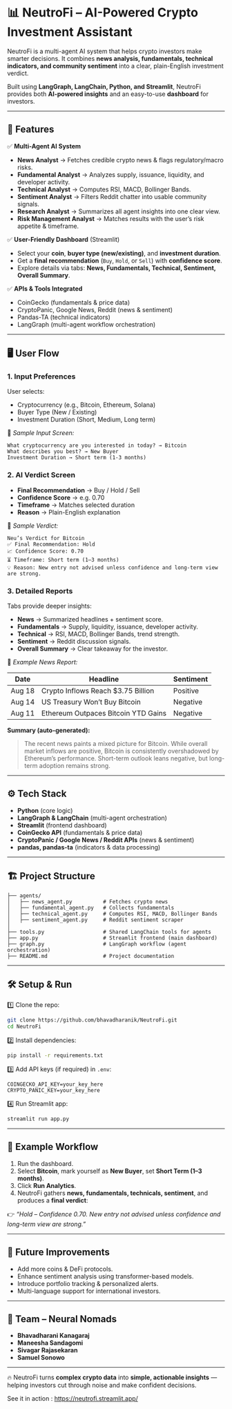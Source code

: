 # 📊 NeutroFi – AI-Powered Crypto Investment Assistant

NeutroFi is a multi-agent AI system that helps crypto investors make smarter decisions.
It combines **news analysis, fundamentals, technical indicators, and community sentiment** into a clear, plain-English investment verdict.

Built using **LangGraph, LangChain, Python, and Streamlit**, NeutroFi provides both **AI-powered insights** and an easy-to-use **dashboard** for investors.

---

## 🚀 Features

✅ **Multi-Agent AI System**

* **News Analyst** → Fetches credible crypto news & flags regulatory/macro risks.
* **Fundamental Analyst** → Analyzes supply, issuance, liquidity, and developer activity.
* **Technical Analyst** → Computes RSI, MACD, Bollinger Bands.
* **Sentiment Analyst** → Filters Reddit chatter into usable community signals.
* **Research Analyst** → Summarizes all agent insights into one clear view.
* **Risk Management Analyst** → Matches results with the user’s risk appetite & timeframe.

✅ **User-Friendly Dashboard** (Streamlit)

* Select your **coin**, **buyer type (new/existing)**, and **investment duration**.
* Get a **final recommendation** (`Buy`, `Hold`, or `Sell`) with **confidence score**.
* Explore details via tabs: **News, Fundamentals, Technical, Sentiment, Overall Summary**.

✅ **APIs & Tools Integrated**

* CoinGecko (fundamentals & price data)
* CryptoPanic, Google News, Reddit (news & sentiment)
* Pandas-TA (technical indicators)
* LangGraph (multi-agent workflow orchestration)

---

## 🖥️ User Flow

### 1. Input Preferences

User selects:

* Cryptocurrency (e.g., Bitcoin, Ethereum, Solana)
* Buyer Type (New / Existing)
* Investment Duration (Short, Medium, Long term)

📸 *Sample Input Screen:*

```
What cryptocurrency are you interested in today? → Bitcoin  
What describes you best? → New Buyer  
Investment Duration → Short term (1-3 months)  
```

### 2. AI Verdict Screen

* **Final Recommendation** → Buy / Hold / Sell
* **Confidence Score** → e.g. 0.70
* **Timeframe** → Matches selected duration
* **Reason** → Plain-English explanation

📸 *Sample Verdict:*

```
Neu’s Verdict for Bitcoin
✅ Final Recommendation: Hold
📈 Confidence Score: 0.70
⏳ Timeframe: Short term (1–3 months)
💡 Reason: New entry not advised unless confidence and long-term view are strong.
```

### 3. Detailed Reports

Tabs provide deeper insights:

* **News** → Summarized headlines + sentiment score.
* **Fundamentals** → Supply, liquidity, issuance, developer activity.
* **Technical** → RSI, MACD, Bollinger Bands, trend strength.
* **Sentiment** → Reddit discussion signals.
* **Overall Summary** → Clear takeaway for the investor.

📸 *Example News Report:*

| Date   | Headline                            | Sentiment |
| ------ | ----------------------------------- | --------- |
| Aug 18 | Crypto Inflows Reach \$3.75 Billion | Positive  |
| Aug 14 | US Treasury Won’t Buy Bitcoin       | Negative  |
| Aug 11 | Ethereum Outpaces Bitcoin YTD Gains | Negative  |

**Summary (auto-generated):**

> The recent news paints a mixed picture for Bitcoin. While overall market inflows are positive, Bitcoin is consistently overshadowed by Ethereum’s performance. Short-term outlook leans negative, but long-term adoption remains strong.

---

## ⚙️ Tech Stack

* **Python** (core logic)
* **LangGraph & LangChain** (multi-agent orchestration)
* **Streamlit** (frontend dashboard)
* **CoinGecko API** (fundamentals & price data)
* **CryptoPanic / Google News / Reddit APIs** (news & sentiment)
* **pandas, pandas-ta** (indicators & data processing)

---

## 🏗️ Project Structure

```
├── agents/  
│   ├── news_agent.py          # Fetches crypto news  
│   ├── fundamental_agent.py   # Collects fundamentals  
│   ├── technical_agent.py     # Computes RSI, MACD, Bollinger Bands  
│   ├── sentiment_agent.py     # Reddit sentiment scraper  
│
├── tools.py                   # Shared LangChain tools for agents  
├── app.py                     # Streamlit frontend (main dashboard)  
├── graph.py                   # LangGraph workflow (agent orchestration)  
├── README.md                  # Project documentation  
```

---

## 🛠️ Setup & Run

1️⃣ Clone the repo:

```bash
git clone https://github.com/bhavadharanik/NeutroFi.git
cd NeutroFi
```

2️⃣ Install dependencies:

```bash
pip install -r requirements.txt
```

3️⃣ Add API keys (if required) in `.env`:

```
COINGECKO_API_KEY=your_key_here
CRYPTO_PANIC_KEY=your_key_here
```

4️⃣ Run Streamlit app:

```bash
streamlit run app.py
```

---

## 🎯 Example Workflow

1. Run the dashboard.
2. Select **Bitcoin**, mark yourself as **New Buyer**, set **Short Term (1–3 months)**.
3. Click **Run Analytics**.
4. NeutroFi gathers **news, fundamentals, technicals, sentiment**, and produces a **final verdict**:

👉 *“Hold – Confidence 0.70. New entry not advised unless confidence and long-term view are strong.”*

---

## 📌 Future Improvements

* Add more coins & DeFi protocols.
* Enhance sentiment analysis using transformer-based models.
* Introduce portfolio tracking & personalized alerts.
* Multi-language support for international investors.

---

## 👥 Team – Neural Nomads

* **Bhavadharani Kanagaraj**
* **Maneesha Sandagomi**
* **Sivagar Rajasekaran**
* **Samuel Sonowo**

---

🔥 NeutroFi turns **complex crypto data** into **simple, actionable insights** — helping investors cut through noise and make confident decisions.


See it in action : https://neutrofi.streamlit.app/
